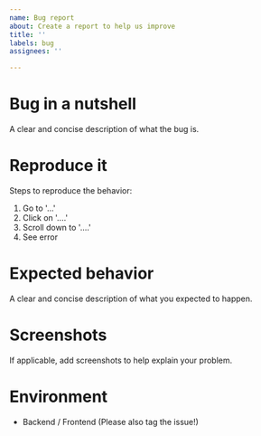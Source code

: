 ```yaml
---
name: Bug report
about: Create a report to help us improve
title: ''
labels: bug
assignees: ''

---
```


# Bug in a nutshell

A clear and concise description of what the bug is.

# Reproduce it

Steps to reproduce the behavior:
1. Go to '...'
2. Click on '....'
3. Scroll down to '....'
4. See error

# Expected behavior

A clear and concise description of what you expected to happen.

# Screenshots
If applicable, add screenshots to help explain your problem.

# Environment

 - Backend / Frontend (Please also tag the issue!)

